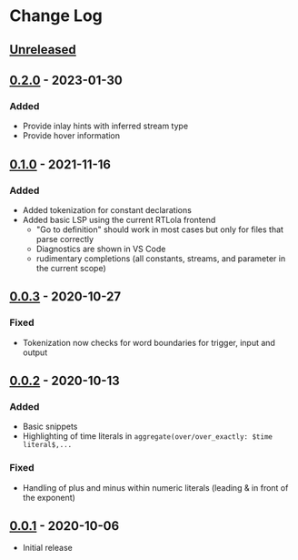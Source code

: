 # Change Log

## [Unreleased]

## [0.2.0] - 2023-01-30

### Added

- Provide inlay hints with inferred stream type
- Provide hover information

## [0.1.0] - 2021-11-16

### Added

- Added tokenization for constant declarations
- Added basic LSP using the current RTLola frontend
  - "Go to definition" should work in most cases but only for files that parse correctly
  - Diagnostics are shown in VS Code
  - rudimentary completions (all constants, streams, and parameter in the current scope)

## [0.0.3] - 2020-10-27

### Fixed

- Tokenization now checks for word boundaries for trigger, input and output

## [0.0.2] - 2020-10-13

### Added

- Basic snippets
- Highlighting of time literals in `aggregate(over/over_exactly: $time literal$,...`

### Fixed

- Handling of plus and minus within numeric literals (leading & in front of the exponent)

## [0.0.1] - 2020-10-06

- Initial release

[unreleased]: https://github.com/MalteSchledjewski/vscode-rtlola/compare/v0.2.0...HEAD
[0.0.1]: https://github.com/MalteSchledjewski/vscode-rtlola/releases/tag/v0.0.1
[0.0.2]: https://github.com/MalteSchledjewski/vscode-rtlola/releases/tag/v0.0.2
[0.0.3]: https://github.com/MalteSchledjewski/vscode-rtlola/releases/tag/v0.0.3
[0.1.0]: https://github.com/MalteSchledjewski/vscode-rtlola/releases/tag/v0.1.0
[0.2.0]: https://github.com/MalteSchledjewski/vscode-rtlola/releases/tag/v0.2.0
